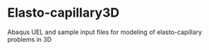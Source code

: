 # Elasto-capillary3D
Abaqus UEL and sample input files for modeling of elasto-capillary problems in 3D

